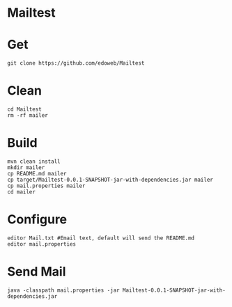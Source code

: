 # Mailtest

# Get

```
git clone https://github.com/edoweb/Mailtest
```

# Clean

```
cd Mailtest
rm -rf mailer
```

# Build

```
mvn clean install
mkdir mailer
cp README.md mailer
cp target/Mailtest-0.0.1-SNAPSHOT-jar-with-dependencies.jar mailer
cp mail.properties mailer
cd mailer
```

# Configure

```
editor Mail.txt #Email text, default will send the README.md
editor mail.properties
```

# Send Mail

```
java -classpath mail.properties -jar Mailtest-0.0.1-SNAPSHOT-jar-with-dependencies.jar
```
